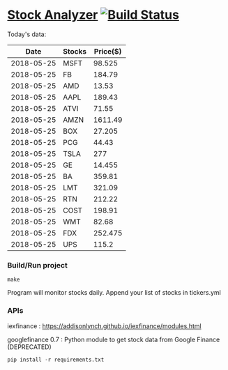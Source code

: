 # [Stock Analyzer](https://ogoyal.github.io/StockAnalyzer/) [![Build Status](https://travis-ci.org/ogoyal/StockAnalyzer.svg?branch=master)](https://travis-ci.org/ogoyal/StockAnalyzer)

Today's data:

| Date| Stocks| Price($) | 
| --- | --- | ---  | 
| 2018-05-25| MSFT| 98.525 | 
| 2018-05-25| FB| 184.79 | 
| 2018-05-25| AMD| 13.53 | 
| 2018-05-25| AAPL| 189.43 | 
| 2018-05-25| ATVI| 71.55 | 
| 2018-05-25| AMZN| 1611.49 | 
| 2018-05-25| BOX| 27.205 | 
| 2018-05-25| PCG| 44.43 | 
| 2018-05-25| TSLA| 277 | 
| 2018-05-25| GE| 14.455 | 
| 2018-05-25| BA| 359.81 | 
| 2018-05-25| LMT| 321.09 | 
| 2018-05-25| RTN| 212.22 | 
| 2018-05-25| COST| 198.91 | 
| 2018-05-25| WMT| 82.68 | 
| 2018-05-25| FDX| 252.475 | 
| 2018-05-25| UPS| 115.2 | 

### Build/Run project

```
make
```

Program will monitor stocks daily. Append your list of stocks in tickers.yml

### APIs
iexfinance : https://addisonlynch.github.io/iexfinance/modules.html

googlefinance 0.7 : Python module to get stock data from Google Finance (DEPRECATED)

```
pip install -r requirements.txt
```
